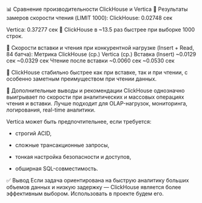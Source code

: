 📊 Сравнение производительности ClickHouse и Vertica
🔹 Результаты замеров скорости чтения (LIMIT 1000):
ClickHouse: 0.02748 сек

Vertica: 0.37277 сек
📌 ClickHouse в ~13.5 раз быстрее при выборке 1000 строк.


🔹 Скорости вставки и чтения при конкурентной нагрузке (Insert + Read, 84 батча):
Метрика	ClickHouse (ср.)	Vertica (ср.)
Вставка (Insert)	~0.0129 сек	~0.0329 сек
Чтение после вставки	~0.0060 сек	~0.0530 сек

📌 ClickHouse стабильно быстрее как при вставке, так и при чтении, с особенно заметным преимуществом при чтении данных.


📌 Дополнительные выводы и рекомендации
ClickHouse однозначно выигрывает по скорости при аналитических и массовых операциях чтения и вставки. Лучше подходит для OLAP-нагрузок, мониторинга, логирования, real-time аналитики.

Vertica может быть предпочтительнее, если требуется:

- строгий ACID,

- сложные трансакционные запросы,

- тонкая настройка безопасности и доступов,

- обширная SQL-совместимость.

✅ Вывод
Если задача ориентирована на быструю аналитику больших объемов данных и низкую задержку — ClickHouse является более эффективным выбором. Использовать в проекте будем его.